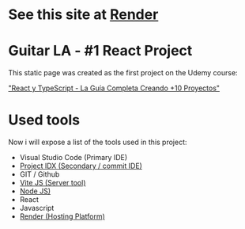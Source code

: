 # See this site at [Render](https://react-project-avg3.onrender.com)

# Guitar LA - #1 React Project

This static page was created as the first project on the Udemy course:

["React y TypeScript - La Guía Completa Creando +10 Proyectos"](https://www.udemy.com/course/react-de-principiante-a-experto-creando-mas-de-10-aplicaciones/)

# Used tools

Now i will expose a list of the tools used in this project:

- Visual Studio Code (Primary IDE)
- [Project IDX (Secondary / commit IDE)](https://idx.google.com)
- GIT / Github
- [Vite JS (Server tool)](https://vitejs.dev/)
- [Node JS)](https://www.nodejs.org/)
- React
- Javascript
- [Render (Hosting Platform)](https://render.com/)

